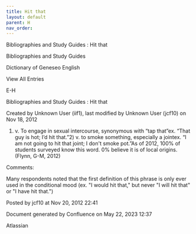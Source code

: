 ```yaml
---
title: Hit that
layout: default
parent: H
nav_order:
---
```


Bibliographies and Study Guides : Hit that

Bibliographies and Study Guides

Dictionary of Geneseo English

View All Entries

E-H

Bibliographies and Study Guides : Hit that

Created by  Unknown User (iif1), last modified by  Unknown User (jcf10) on Nov 18, 2012

1) v. To engage in sexual intercourse, synonymous with “tap that”ex. “That guy is hot; I’d hit that.”2) v. to smoke something, especially a jointex. “I am not going to hit that joint; I don't smoke pot.”As of 2012, 100% of students surveyed know this word. 0% believe it is of local origins.(Flynn, G-M, 2012)

Comments:

Many respondents noted that the first definition of this phrase is only ever used in the conditional mood (ex. &quot;I would hit that,&quot; but never &quot;I will hit that&quot; or &quot;I have hit that.&quot;)

Posted by jcf10 at Nov 20, 2012 22:41

Document generated by Confluence on May 22, 2023 12:37

Atlassian
